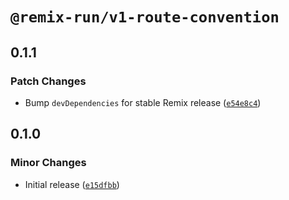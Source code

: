 # `@remix-run/v1-route-convention`

## 0.1.1

### Patch Changes

- Bump `devDependencies` for stable Remix release ([`e54e8c4`](https://github.com/remix-run/v1-compat-utils/commit/e54e8c48aa9d3d2d220ee35c2baa740d8d4d11d2))

## 0.1.0

### Minor Changes

- Initial release ([`e15dfbb`](https://github.com/remix-run/v1-compat-utils/commit/e15dfbbe9d5f59e9200a3aa52ece65c024b2109f))
